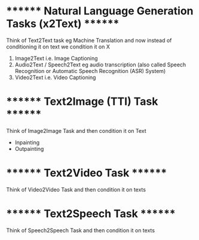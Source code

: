 # ****** Natural Language Generation Tasks (x2Text) ******
Think of Text2Text task eg Machine Translation and now instead of conditioning it on text we condition it on X
1. Image2Text i.e. Image Captioning
2. Audio2Text / Speech2Text eg audio transcription (also called Speech Recognition or Automatic Speech Recognition (ASR) System)
3. Video2Text i.e. Video Captioning


# ****** Text2Image (TTI) Task ******
Think of Image2Image Task and then condition it on Text
- Inpainting
- Outpainting


# ****** Text2Video Task ******
Think of Video2Video Task and then condition it on texts

# ****** Text2Speech Task ******
Think of Speech2Speech Task and then condition it on texts
